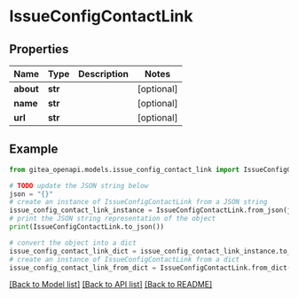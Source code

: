 # IssueConfigContactLink


## Properties

Name | Type | Description | Notes
------------ | ------------- | ------------- | -------------
**about** | **str** |  | [optional] 
**name** | **str** |  | [optional] 
**url** | **str** |  | [optional] 

## Example

```python
from gitea_openapi.models.issue_config_contact_link import IssueConfigContactLink

# TODO update the JSON string below
json = "{}"
# create an instance of IssueConfigContactLink from a JSON string
issue_config_contact_link_instance = IssueConfigContactLink.from_json(json)
# print the JSON string representation of the object
print(IssueConfigContactLink.to_json())

# convert the object into a dict
issue_config_contact_link_dict = issue_config_contact_link_instance.to_dict()
# create an instance of IssueConfigContactLink from a dict
issue_config_contact_link_from_dict = IssueConfigContactLink.from_dict(issue_config_contact_link_dict)
```
[[Back to Model list]](../README.md#documentation-for-models) [[Back to API list]](../README.md#documentation-for-api-endpoints) [[Back to README]](../README.md)



